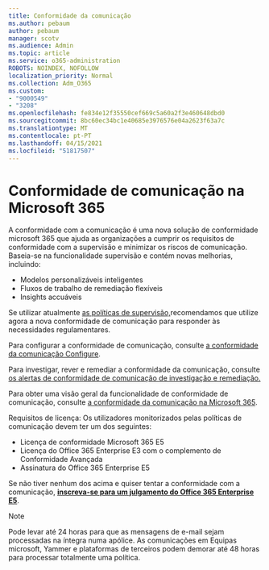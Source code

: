 ```yaml
---
title: Conformidade da comunicação
ms.author: pebaum
author: pebaum
manager: scotv
ms.audience: Admin
ms.topic: article
ms.service: o365-administration
ROBOTS: NOINDEX, NOFOLLOW
localization_priority: Normal
ms.collection: Adm_O365
ms.custom:
- "9000549"
- "3208"
ms.openlocfilehash: fe834e12f35550cef669c5a60a2f3e460648dbd0
ms.sourcegitcommit: 8bc60ec34bc1e40685e3976576e04a2623f63a7c
ms.translationtype: MT
ms.contentlocale: pt-PT
ms.lasthandoff: 04/15/2021
ms.locfileid: "51817507"
---
```

# <a name="communication-compliance-in-microsoft-365"></a>Conformidade de comunicação na Microsoft 365

A conformidade com a comunicação é uma nova solução de conformidade microsoft 365 que ajuda as organizações a cumprir os requisitos de conformidade com a supervisão e minimizar os riscos de comunicação. Baseia-se na funcionalidade supervisão e contém novas melhorias, incluindo:

- Modelos personalizáveis inteligentes
- Fluxos de trabalho de remediação flexíveis
- Insights accuáveis

Se utilizar atualmente [as políticas de supervisão,](https://docs.microsoft.com/microsoft-365/compliance/supervision-policies)recomendamos que utilize agora a nova conformidade de comunicação para responder às necessidades regulamentares.

Para configurar a conformidade de comunicação, consulte [a conformidade da comunicação Configure](https://docs.microsoft.com/microsoft-365/compliance/communication-compliance-configure).

Para investigar, rever e remediar a conformidade da comunicação, consulte [os alertas de conformidade de comunicação de investigação e remediação.](https://docs.microsoft.com/microsoft-365/compliance/communication-compliance-investigate-remediate)

Para obter uma visão geral da funcionalidade de conformidade de comunicação, consulte [a conformidade da comunicação na Microsoft 365](https://docs.microsoft.com/microsoft-365/compliance/communication-compliance).

Requisitos de licença: Os utilizadores monitorizados pelas políticas de comunicação devem ter um dos seguintes:

- Licença de conformidade Microsoft 365 E5
- Licença do Office 365 Enterprise E3 com o complemento de Conformidade Avançada
- Assinatura do Office 365 Enterprise E5

Se não tiver nenhum dos acima e quiser tentar a conformidade com a comunicação, **[inscreva-se para um julgamento do Office 365 Enterprise E5](https://go.microsoft.com/fwlink/p/?LinkID=698279)**.

> [!NOTE]
> Pode levar até 24 horas para que as mensagens de e-mail sejam processadas na íntegra numa apólice. As comunicações em Equipas microsoft, Yammer e plataformas de terceiros podem demorar até 48 horas para processar totalmente uma política.
